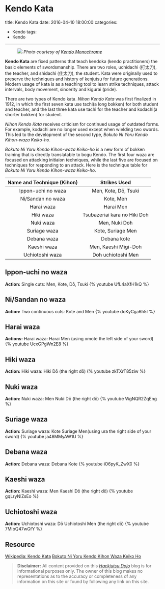 # Kendo Kata
title:  Kendo Kata
date: 2016-04-10 18:00:00
categories:
- Kendo
tags:
- Kendo
---
<figure>
    <img src="http://i.imgur.com/TV7MAIx.png" style="max-height: 400px;"/>
    <figurecaption><i>Photo courtesy of <a href="http://kendomonochrome.com">Kendo Monochrome</a></i></figurecaption>
</figure>

**Kendo Kata** are fixed patterns that teach kendoka (kendo practitioners) the basic elements of swordsmanship. There are two roles, uchidachi (打太刀), the teacher, and shidachi (仕太刀), the student. Kata were originally used to preserve the techniques and history of kenjutsu for future generations. Modern usage of kata is as a teaching tool to learn strike techniques, attack intervals, body movement, sincerity and kigurai (pride).

<!-- more -->
There are two types of Kendo kata. *Nihon Kendo Kata* was first finalized in 1912, in which the first seven kata use tachi(a long bokken) for both student and teacher, and the last three kata use tachi for the teacher and kodachi(a shorter bokken) for student.

*Nihon Kendo Kata* receives criticism for continued usage of outdated forms. For example, kodachi are no longer used except when wielding two swords. This led to the development of the second type, *Bokuto Ni Yoru Kendo Kihon-waza Keiko-ho*.

 *Bokuto Ni Yoru Kendo Kihon-waza Keiko-ho* is a new form of bokken training that is directly translatable to bogu Kendo. The first four waza are focused on attacking initiaion techniques, while the last five are focused on techniques for responding to an attack. Here is the technique table for *Bokuto Ni Yoru Kendo Kihon-waza Keiko-ho*.

| Name and Technique (Kihon)| Strikes Used |
| :--------: | :--------:|
| Ippon-uchi no waza| Men, Kote, Dō, Tsuki |
| Ni/Sandan no waza | Kote, Men |
| Harai waza | Harai Men |
| Hiki waza  | Tsubazeriai kara no Hiki Doh |
| Nuki waza | Men, Nuki Doh |
| Suriage waza | Kote, Suriage Men |
| Debana waza | Debana kote |
| Kaeshi waza | Men, Kaeshi Migi-Doh |
| Uchiotoshi waza | Doh uchiotoshi Men |

## Ippon-uchi no waza
**Action:**
Single cuts: Men, Kote, Dō, Tsuki
{% youtube UfL4aXfH1kQ %}

## Ni/Sandan no waza
**Action:**
Two continuous cuts: Kote and Men
{% youtube doKyCga6h5I %}

## Harai waza
**Actions:**
Harai waza: Harai Men (using omote the left side of your sword)
{% youtube UcxGPgWn2E8 %}

## Hiki waza
**Action:**
Hiki waza: Hiki Dō (the right dō)
{% youtube zkTXrT85ziw %}

## Nuki waza
**Action:**
Nuki waza: Men Nuki Dō (the right dō)
{% youtube WgNQR2ZqEng %}

## Suriage waza
**Action:**
Suriage waza: Kote Suriage Men(using ura the right side of your sword)
{% youtube ja48MMyAW1U %}

## Debana waza
**Action:**
Debana waza: Debana Kote
{% youtube iO6pyK_ZwX0 %}

## Kaeshi waza
**Action:**
Kaeshi waza: Men Kaeshi Dō (the right dō)
{% youtube gqLryNlZsEo %}

## Uchiotoshi waza
**Action:**
Uchiotoshi waza: Dō Uchiotoshi Men (the right dō)
{% youtube 7MibQ47wGfY %}

## Resource
[Wikipedia: Kendo Kata](https://en.wikipedia.org/wiki/Kendo_Kata)
[Bokuto Ni Yoru Kendo Kihon Waza Keiko Ho](http://www.kendo-guide.com/bokuto-ni-yoru-kendo-kihon-waza-keiko-ho.html)

> **Disclaimer:** All content provided on this *[Hackjutsu Dojo](hackjutsu.com)* blog is for informational purposes only. The owner of this blog makes no representations as to the accuracy or completeness of any information on this site or found by following any link on this site.
